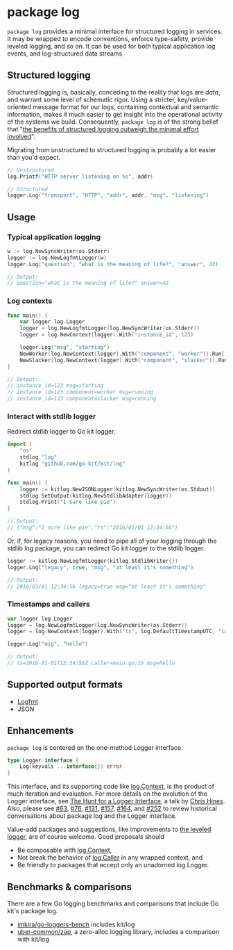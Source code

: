 # package log

`package log` provides a minimal interface for structured logging in services.
It may be wrapped to encode conventions, enforce type-safety, provide leveled logging, and so on.
It can be used for both typical application log events, and log-structured data streams.

## Structured logging

Structured logging is, basically, conceding to the reality that logs are _data_,
 and warrant some level of schematic rigor.
Using a stricter, key/value-oriented message format for our logs,
 containing contextual and semantic information,
 makes it much easier to get insight into the operational activity of the systems we build.
Consequently, `package log` is of the strong belief that
 "[the benefits of structured logging outweigh the minimal effort involved](https://www.thoughtworks.com/radar/techniques/structured-logging)".

Migrating from unstructured to structured logging is probably a lot easier than you'd expect.

```go
// Unstructured
log.Printf("HTTP server listening on %s", addr)

// Structured
logger.Log("transport", "HTTP", "addr", addr, "msg", "listening")
```

## Usage

### Typical application logging

```go
w := log.NewSyncWriter(os.Stderr)
logger := log.NewLogfmtLogger(w)
logger.Log("question", "what is the meaning of life?", "answer", 42)

// Output:
// question="what is the meaning of life?" answer=42
```

### Log contexts

```go
func main() {
	var logger log.Logger
	logger = log.NewLogfmtLogger(log.NewSyncWriter(os.Stderr))
	logger = log.NewContext(logger).With("instance_id", 123)

	logger.Log("msg", "starting")
	NewWorker(log.NewContext(logger).With("component", "worker")).Run()
	NewSlacker(log.NewContext(logger).With("component", "slacker")).Run()
}

// Output:
// instance_id=123 msg=starting
// instance_id=123 component=worker msg=running
// instance_id=123 component=slacker msg=running
```

### Interact with stdlib logger

Redirect stdlib logger to Go kit logger.

```go
import (
	"os"
	stdlog "log"
	kitlog "github.com/go-kit/kit/log"
)

func main() {
	logger := kitlog.NewJSONLogger(kitlog.NewSyncWriter(os.Stdout))
	stdlog.SetOutput(kitlog.NewStdlibAdapter(logger))
	stdlog.Print("I sure like pie")
}

// Output:
// {"msg":"I sure like pie","ts":"2016/01/01 12:34:56"}
```

Or, if, for legacy reasons,
 you need to pipe all of your logging through the stdlib log package,
 you can redirect Go kit logger to the stdlib logger.

```go
logger := kitlog.NewLogfmtLogger(kitlog.StdlibWriter{})
logger.Log("legacy", true, "msg", "at least it's something")

// Output:
// 2016/01/01 12:34:56 legacy=true msg="at least it's something"
```

### Timestamps and callers

```go
var logger log.Logger
logger = log.NewLogfmtLogger(log.NewSyncWriter(os.Stderr))
logger = log.NewContext(logger).With("ts", log.DefaultTimestampUTC, "caller", log.DefaultCaller)

logger.Log("msg", "hello")

// Output:
// ts=2016-01-01T12:34:56Z caller=main.go:15 msg=hello
```

## Supported output formats

- [Logfmt](https://brandur.org/logfmt)
- JSON

## Enhancements

`package log` is centered on the one-method Logger interface.

```go
type Logger interface {
	Log(keyvals ...interface{}) error
}
```

This interface, and its supporting code like [log.Context](https://godoc.org/github.com/go-kit/kit/log#Context),
 is the product of much iteration and evaluation.
For more details on the evolution of the Logger interface,
 see [The Hunt for a Logger Interface](http://go-talks.appspot.com/github.com/ChrisHines/talks/structured-logging/structured-logging.slide#1),
 a talk by [Chris Hines](https://github.com/ChrisHines).
Also, please see
 [#63](https://github.com/go-kit/kit/issues/63),
 [#76](https://github.com/go-kit/kit/pull/76),
 [#131](https://github.com/go-kit/kit/issues/131),
 [#157](https://github.com/go-kit/kit/pull/157),
 [#164](https://github.com/go-kit/kit/issues/164), and
 [#252](https://github.com/go-kit/kit/pull/252)
 to review historical conversations about package log and the Logger interface.

Value-add packages and suggestions,
 like improvements to [the leveled logger](https://godoc.org/github.com/go-kit/kit/log/levels),
 are of course welcome.
Good proposals should

- Be composable with [log.Context](https://godoc.org/github.com/go-kit/kit/log#Context),
- Not break the behavior of [log.Caller](https://godoc.org/github.com/go-kit/kit/log#Caller) in any wrapped context, and
- Be friendly to packages that accept only an unadorned log.Logger.

## Benchmarks & comparisons

There are a few Go logging benchmarks and comparisons that include Go kit's package log.

- [imkira/go-loggers-bench](https://github.com/imkira/go-loggers-bench) includes kit/log
- [uber-common/zap](https://github.com/uber-common/zap), a zero-alloc logging library, includes a comparison with kit/log
